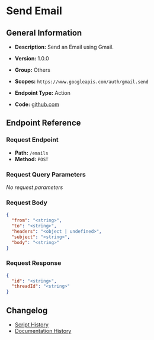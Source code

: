 # Send Email

## General Information

- **Description:** Send an Email using Gmail.

- **Version:** 1.0.0
- **Group:** Others
- **Scopes:** `https://www.googleapis.com/auth/gmail.send`
- **Endpoint Type:** Action
- **Code:** [github.com](https://github.com/NangoHQ/integration-templates/tree/main/integrations/google-mail/actions/send-email.ts)


## Endpoint Reference

### Request Endpoint

- **Path:** `/emails`
- **Method:** `POST`

### Request Query Parameters

_No request parameters_

### Request Body

```json
{
  "from": "<string>",
  "to": "<string>",
  "headers": "<object | undefined>",
  "subject": "<string>",
  "body": "<string>"
}
```

### Request Response

```json
{
  "id": "<string>",
  "threadId": "<string>"
}
```

## Changelog

- [Script History](https://github.com/NangoHQ/integration-templates/commits/main/integrations/google-mail/actions/send-email.ts)
- [Documentation History](https://github.com/NangoHQ/integration-templates/commits/main/integrations/google-mail/actions/send-email.md)

<!-- END  GENERATED CONTENT -->

